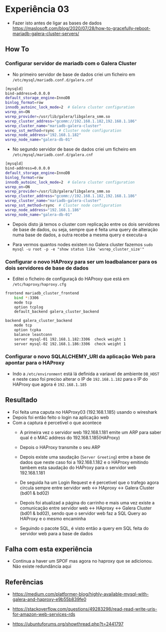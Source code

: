 # Experiência 03

- Fazer isto antes de ligar as bases de dados  https://maslosoft.com/blog/2020/07/28/how-to-gracefully-reboot-mariadb-galera-cluster-servers/

## How To

### Configurar servidor de mariadb com o Galera Cluster

- No primeiro servidor de base de dados criei um ficheiro em `/etc/mysql/mariadb.conf.d/galera.cnf`

```bash
[mysqld] 
bind-address=0.0.0.0 
default_storage_engine=InnoDB 
binlog_format=row 
innodb_autoinc_lock_mode=2  # Galera cluster configuration 
wsrep_on=ON 
wsrep_provider=/usr/lib/galera/libgalera_smm.so
wsrep_cluster_address="gcomm://192.168.1.182,192.168.1.186"
wsrep_cluster_name="mariadb-galera-cluster" 
wsrep_sst_method=rsync  # Cluster node configuration 
wsrep_node_address="192.168.1.182" 
wsrep_node_name="galera-db-01"
```

- No segundo servidor de base de dados criei um ficheiro em `/etc/mysql/mariadb.conf.d/galera.cnf`


```bash
[mysqld] 
bind-address=0.0.0.0 
default_storage_engine=InnoDB 
binlog_format=row 
innodb_autoinc_lock_mode=2  # Galera cluster configuration 
wsrep_on=ON 
wsrep_provider=/usr/lib/galera/libgalera_smm.so
wsrep_cluster_address="gcomm://192.168.1.182,192.168.1.186"
wsrep_cluster_name="mariadb-galera-cluster" 
wsrep_sst_method=rsync  # Cluster node configuration 
wsrep_node_address="192.168.1.186" 
wsrep_node_name="galera-db-01"
```

- Depois disto já temos o cluster com replicação entre os dois servidores de base de dados, ou seja, sempre que é feita uma query de alteração numa base de dados, a outra recebe a mesma query e executa-a

- Para vermos quantos nodes existem no Galera cluster fazemos `sudo mysql -u root -p -e "show status like 'wsrep_cluster_size'"`

### Configurar o novo HAProxy para ser um loadbalancer para os dois servidores de base de dados

- Editei o ficheiro de configuraçã do HAProxy que está em `/etc/haproxy/haproxy.cfg`

```bash
frontend mariadb_cluster_frontend
    bind *:3306
    mode tcp
    option tcplog
    default_backend galera_cluster_backend

backend galera_cluster_backend
    mode tcp
    option tcpka
    balance leastconn
    server mysql-01 192.168.1.182:3306  check weight 1
    server mysql-02 192.168.1.186:3306  check weight 1
```

### Configurar o novo SQLALCHEMY_URI da aplicação Web para apontar para o HAProxy

- Indo a `/etc/environment` está lá definida a variavel de ambiente `DB_HOST` e neste caso foi preciso alterar o IP de `192.168.1.182` para o IP do HAProxy que agora é `192.168.1.185`

## Resultado

- Foi feita uma caputa no HAProxy03 (192.168.1.185) usando o wireshark
- Depois foi então feito o login na aplicação web
- Com a captura é percetivel o que acontece
  - A primeira vez o servidor web 192.168.1.181 emite um ARP para saber qual é o MAC address do 192.168.1.185(HAProxy)
  - Depois o HAProxy transmite o seu ARP
  - Depois existe uma saudação (`Server Greeting`) entre a base de dados que neste caso foi a 192.168.1.182 e o HAProxy emitindo tambem esta saudação do HAProxy para o servidor web 192.168.1.181
  - De seguida ha um Login Request e é percetivel que o trafego agora circula sempre entre servidor web <-> HAproxy <-> Galera Cluster (bd01 & bd02)
  
  - Depois foi atualizad a página do carrinho e mais uma vez existe a comunicação entre servidor web <-> HAproxy <-> Galera Cluster (bd01 & bd02), sendo que o servidor web faz a SQL Query ao HAProxy e o mesmo encaminha
  - Seguindo o pacote SQL, é visto então a query em SQL feita do servidor web para a base de dados
  

## Falha com esta experiência

- Continua a haver um SPOF mas agora no haproxy que se adicionou. Não existe redundância aqui 


## Referências

- https://medium.com/platformer-blog/highly-available-mysql-with-galera-and-haproxy-e9b55b839fe0

- https://stackoverflow.com/questions/49283298/read-read-write-uris-for-amazon-web-services-rds

- https://ubuntuforums.org/showthread.php?t=2441797
